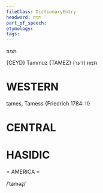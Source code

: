 ```yaml
---
fileClass: DictionaryEntry
headword: תּמוז
part_of_speech: 
etymology: 
tags: 
---
```

תּמוז

{CEYD}
Tammuz {TAMEZ}	(דער) תּמוז

WESTERN
========

tames, Tamess {Friedrich 1784: II}

CENTRAL
========

HASIDIC
=======
= AMERICA = 

/ˈtaməz̥/